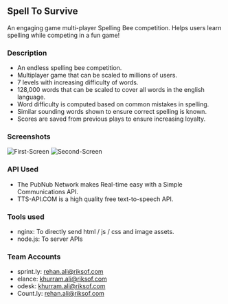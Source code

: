 ## Spell To Survive
An engaging game multi-player Spelling Bee competition. Helps users learn spelling while competing in a fun game!

### Description

- An endless spelling bee competition.
- Multiplayer game that can be scaled to millions of users.
- 7 levels with increasing difficulty of words.
- 128,000 words that can be scaled to cover all words in the english language.
- Word difficulty is computed based on common mistakes in spelling.
- Similar sounding words shown to ensure correct spelling is known.
- Scores are saved from previous plays to ensure increasing loyalty.

### Screenshots

![First-Screen](https://dl.dropboxusercontent.com/s/jftk4t02zfmizdw/s1.png)
![Second-Screen](https://dl.dropboxusercontent.com/s/2w5zxd6xlt9rljc/s2.png)

### API Used
- The PubNub Network makes Real-time easy with a Simple Communications API.
- TTS-API.COM is a high quality free text-to-speech API.

### Tools used
- nginx: To directly send html / js / css and image assets.
- node.js: To server APIs

### Team Accounts
- sprint.ly: rehan.ali@riksof.com
- elance: khurram.ali@riksof.com 
- odesk: khurram.ali@riksof.com
- Count.ly: rehan.ali@riksof.com
